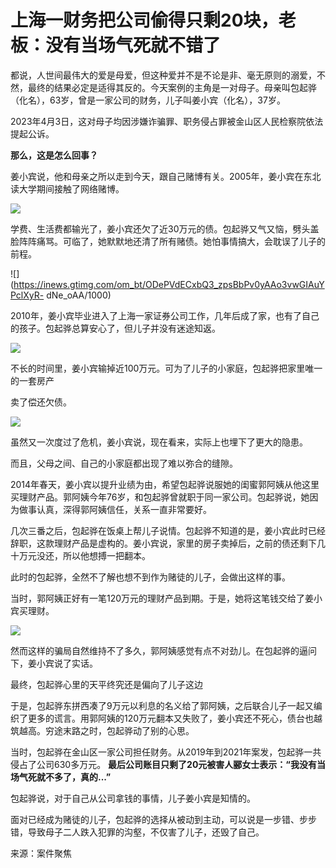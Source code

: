 # 上海一财务把公司偷得只剩20块，老板：没有当场气死就不错了

都说，人世间最伟大的爱是母爱，但这种爱并不是不论是非、毫无原则的溺爱，不然，最终的结果必定是适得其反的。今天案例的主角是一对母子。母亲叫包起骅（化名），63岁，曾是一家公司的财务，儿子叫姜小宾（化名），37岁。

2023年4月3日，这对母子均因涉嫌诈骗罪、职务侵占罪被金山区人民检察院依法提起公诉。

**那么，这是怎么回事？**

姜小宾说，他和母亲之所以走到今天，跟自己赌博有关。2005年，姜小宾在东北读大学期间接触了网络赌博。

![](https://inews.gtimg.com/om_bt/O4mGab3TbRJ5SInVleFRFlqfF1-_Q68WXAklK4kl4cVycAA/1000)

学费、生活费都输光了，姜小宾还欠了近30万元的债。包起骅又气又恼，劈头盖脸阵阵痛骂。可临了，她默默地还清了所有赌债。她怕事情搞大，会耽误了儿子的前程。

![](https://inews.gtimg.com/om_bt/ODePVdECxbQ3_zpsBbPv0yAAo3vwGIAuYPclXyR-
dNe_oAA/1000)

2010年，姜小宾毕业进入了上海一家证券公司工作，几年后成了家，也有了自己的孩子。包起骅总算安心了，但儿子并没有迷途知返。

![](https://inews.gtimg.com/om_bt/OFY0VFy81KitBD0T1aI69P3JdzFflJG65epQPYuGlY8tYAA/1000)

不长的时间里，姜小宾输掉近100万元。可为了儿子的小家庭，包起骅把家里唯一的一套房产

卖了偿还欠债。

![](https://inews.gtimg.com/om_bt/OK4irRazDU2NdvGgKhDYS71mrg5_rJHWsYELL1JQdmiZsAA/1000)

虽然又一次度过了危机，姜小宾说，现在看来，实际上也埋下了更大的隐患。

而且，父母之间、自己的小家庭都出现了难以弥合的缝隙。

2014年春天，姜小宾以提升业绩为由，希望包起骅说服她的闺蜜郭阿姨从他这里买理财产品。郭阿姨今年76岁，和包起骅曾就职于同一家公司。包起骅说，她因为做事认真，深得郭阿姨信任，关系一直非常要好。

几次三番之后，包起骅在饭桌上帮儿子说情。包起骅不知道的是，姜小宾此时已经辞职，这款理财产品是虚构的。姜小宾说，家里的房子卖掉后，之前的债还剩下几十万元没还，所以他想搏一把翻本。

此时的包起骅，全然不了解也想不到作为赌徒的儿子，会做出这样的事。

当时，郭阿姨正好有一笔120万元的理财产品到期。于是，她将这笔钱交给了姜小宾买理财。

![](https://inews.gtimg.com/om_bt/O3jOeY2VMq9x776cfGXpTP31fvarsoFJJvA3SgJ9683NwAA/1000)

然而这样的骗局自然维持不了多久，郭阿姨感觉有点不对劲儿。在包起骅的逼问下，姜小宾说了实话。

最终，包起骅心里的天平终究还是偏向了儿子这边

于是，包起骅东拼西凑了9万元以利息的名义给了郭阿姨，之后联合儿子一起又编织了更多的谎言。用郭阿姨的120万元翻本又失败了，姜小宾还不死心，债台也越筑越高。穷途末路之时，包起骅动了别的心思。

当时，包起骅在金山区一家公司担任财务。从2019年到2021年案发，包起骅一共侵占了公司630多万元。
**最后公司账目只剩了20元被害人郦女士表示：“我没有当场气死就不多了，真的...”**

包起骅说，对于自己从公司拿钱的事情，儿子姜小宾是知情的。

面对已经成为赌徒的儿子，包起骅的选择从被动到主动，可以说是一步错、步步错，导致母子二人跌入犯罪的沟壑，不仅害了儿子，还毁了自己。

来源：案件聚焦

